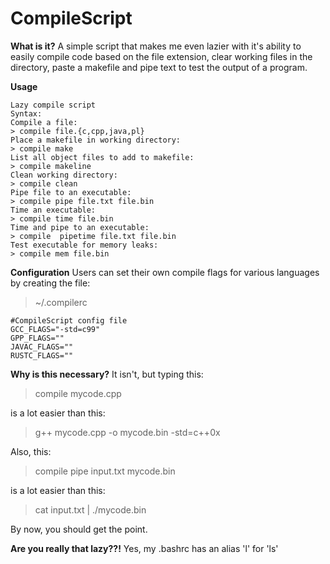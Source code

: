 CompileScript
=============
**What is it?**
A simple script that makes me even lazier
with it's ability to easily compile code
based on the file extension, clear working
files in the directory, paste a makefile
and pipe text to test the output of a program.

**Usage**

```
Lazy compile script
Syntax:
Compile a file:
> compile file.{c,cpp,java,pl}
Place a makefile in working directory:
> compile make
List all object files to add to makefile:
> compile makeline
Clean working directory:
> compile clean
Pipe file to an executable:
> compile pipe file.txt file.bin
Time an executable:
> compile time file.bin
Time and pipe to an executable:
> compile  pipetime file.txt file.bin
Test executable for memory leaks:
> compile mem file.bin
```

**Configuration**
Users can set their own compile flags for various languages by creating the file:
> ~/.compilerc

```
#CompileScript config file
GCC_FLAGS="-std=c99"
GPP_FLAGS=""
JAVAC_FLAGS=""
RUSTC_FLAGS=""
```


**Why is this necessary?**
It isn't, but typing this:
> compile mycode.cpp

is a lot easier than this:
> g++ mycode.cpp -o mycode.bin -std=c++0x

Also, this:
> compile pipe input.txt mycode.bin

is a lot easier than this:
> cat input.txt | ./mycode.bin

By now, you should get the point.

**Are you really that lazy??!**
Yes, my .bashrc has an alias 'l' for 'ls'
